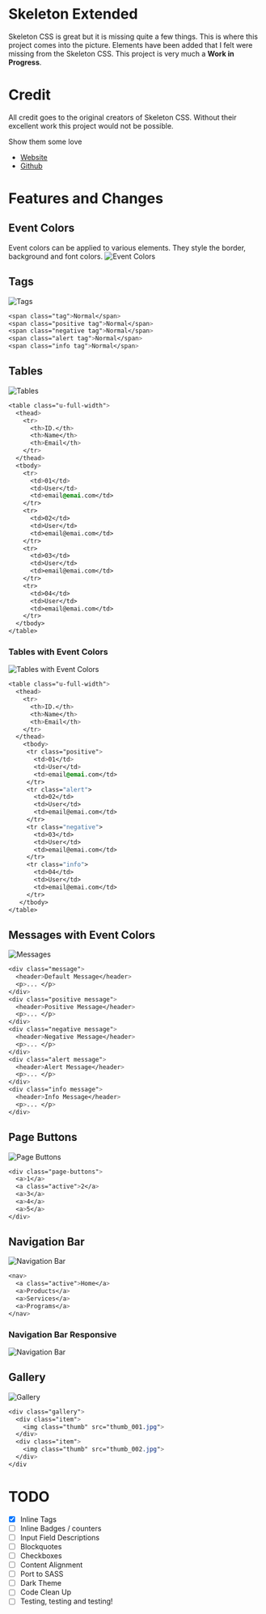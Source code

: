 # Skeleton Extended
Skeleton CSS is great but it is missing quite a few things. This is where this project comes into the picture. Elements have been added that I felt were missing from the Skeleton CSS. This project is very much a **Work in Progress**.

# Credit
All credit goes to the original creators of Skeleton CSS. Without their excellent work this project would not be possible.

Show them some love
* [Website](http://getskeleton.com/)
* [Github](https://github.com/dhg/Skeleton/)

# Features and Changes
## Event Colors
Event colors can be applied to various elements. They style the border, background and font colors.
![Event Colors](screenshots/event_colors.png)

## Tags
![Tags](screenshots/tags.png)
```css
<span class="tag">Normal</span>
<span class="positive tag">Normal</span>
<span class="negative tag">Normal</span>
<span class="alert tag">Normal</span>
<span class="info tag">Normal</span>
```

## Tables
![Tables](screenshots/table.png)
```css
<table class="u-full-width">
  <thead>
    <tr>
      <th>ID.</th>
      <th>Name</th>
      <th>Email</th>
    </tr>
  </thead>
  <tbody>
    <tr>
      <td>01</td>
      <td>User</td>
      <td>email@emai.com</td>
    </tr>
    <tr>
      <td>02</td>
      <td>User</td>
      <td>email@emai.com</td>
    </tr>
    <tr>
      <td>03</td>
      <td>User</td>
      <td>email@emai.com</td>
    </tr>
    <tr>
      <td>04</td>
      <td>User</td>
      <td>email@emai.com</td>
    </tr>
  </tbody>
</table>
```

### Tables with Event Colors
![Tables with Event Colors](screenshots/table_event_colors.png)
```css
<table class="u-full-width">
  <thead>
    <tr>
      <th>ID.</th>
      <th>Name</th>
      <th>Email</th>
    </tr>
  </thead>
    <tbody>
     <tr class="positive">
       <td>01</td>
       <td>User</td>
       <td>email@emai.com</td>
     </tr>
     <tr class="alert">
       <td>02</td>
       <td>User</td>
       <td>email@emai.com</td>
     </tr>
     <tr class="negative">
       <td>03</td>
       <td>User</td>
       <td>email@emai.com</td>
     </tr>
     <tr class="info">
       <td>04</td>
       <td>User</td>
       <td>email@emai.com</td>
     </tr>
   </tbody>
</table>
```

## Messages with Event Colors
![Messages](screenshots/messages.png)
```css
<div class="message">
  <header>Default Message</header>
  <p>... </p>
</div>
<div class="positive message">
  <header>Positive Message</header>
  <p>... </p>
</div>
<div class="negative message">
  <header>Negative Message</header>
  <p>... </p>
</div>
<div class="alert message">
  <header>Alert Message</header>
  <p>... </p>
</div>
<div class="info message">
  <header>Info Message</header>
  <p>... </p>
</div>
```

## Page Buttons
![Page Buttons](screenshots/pages.png)
```css
<div class="page-buttons">
  <a>1</a>
  <a class="active">2</a>
  <a>3</a>
  <a>4</a>
  <a>5</a>
</div>
```

## Navigation Bar
![Navigation Bar](screenshots/navbar.png)
```css
<nav>
  <a class="active">Home</a>
  <a>Products</a>
  <a>Services</a>
  <a>Programs</a>
</nav>
```

### Navigation Bar Responsive
![Navigation Bar](screenshots/navbar_responsive.png)

## Gallery
![Gallery](screenshots/gallery.png)
```css
<div class="gallery">
  <div class="item">
    <img class="thumb" src="thumb_001.jpg">
  </div>
  <div class="item">
    <img class="thumb" src="thumb_002.jpg">
  </div>
</div
```


# TODO
- [x] Inline Tags
- [ ] Inline Badges / counters
- [ ] Input Field Descriptions
- [ ] Blockquotes
- [ ] Checkboxes
- [ ] Content Alignment
- [ ] Port to SASS
- [ ] Dark Theme
- [ ] Code Clean Up
- [ ] Testing, testing and testing!
